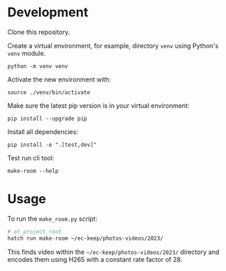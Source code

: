# Development

Clone this repository.

Create a virtual environment, for example, directory `venv` using Python's `venv` module.
```
python -m venv venv
```

Activate the new environment with:
```
source ./venv/bin/activate
```

Make sure the latest pip version is in your virtual environment:
```
pip install --upgrade pip
```

Install all dependencies:
```
pip install -e ".[test,dev]"
```

Test run cli tool:
```
make-room --help
```

# Usage

To run the `make_room.py` script:

```sh
# at project root
hatch run make-room ~/ec-keep/photos-videos/2023/
```

This finds video within the `~/ec-keep/photos-videos/2023/` directory and encodes them using H265 with a constant rate factor of 28.
